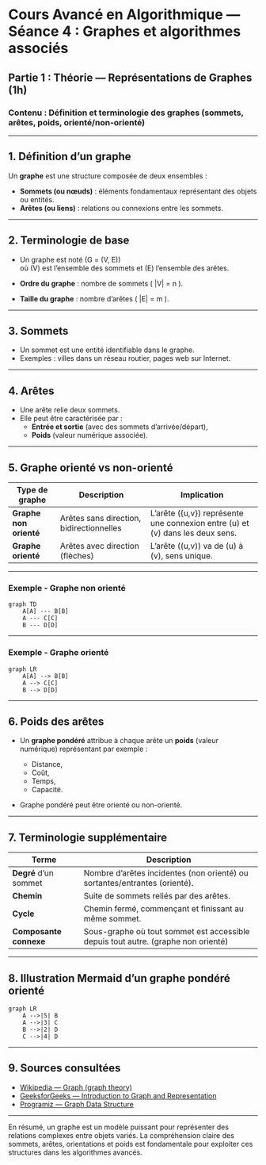 # Cours Avancé en Algorithmique — Séance 4 : Graphes et algorithmes associés  
## Partie 1 : Théorie — Représentations de Graphes (1h)  
### Contenu : Définition et terminologie des graphes (sommets, arêtes, poids, orienté/non-orienté)

---

## 1. Définition d’un graphe

Un **graphe** est une structure composée de deux ensembles :

- **Sommets (ou nœuds)** : éléments fondamentaux représentant des objets ou entités.
- **Arêtes (ou liens)** : relations ou connexions entre les sommets.

---

## 2. Terminologie de base

- Un graphe est noté \(G = (V, E)\)  
  où \(V\) est l’ensemble des sommets et \(E\) l’ensemble des arêtes.
  
- **Ordre du graphe** : nombre de sommets \( |V| = n \).

- **Taille du graphe** : nombre d’arêtes \( |E| = m \).

---

## 3. Sommets

- Un sommet est une entité identifiable dans le graphe.
- Exemples : villes dans un réseau routier, pages web sur Internet.

---

## 4. Arêtes

- Une arête relie deux sommets.
- Elle peut être caractérisée par :
  - **Entrée et sortie** (avec des sommets d’arrivée/départ),
  - **Poids** (valeur numérique associée).

---

## 5. Graphe orienté vs non-orienté

| Type de graphe         | Description                               | Implication                            |
|-----------------------|-------------------------------------------|--------------------------------------|
| **Graphe non orienté** | Arêtes sans direction, bidirectionnelles  | L’arête \(\{u,v\}\) représente une connexion entre \(u\) et \(v\) dans les deux sens. |
| **Graphe orienté**     | Arêtes avec direction (flèches)           | L’arête \((u,v)\) va de \(u\) à \(v\), sens unique. |

---

### Exemple - Graphe non orienté

```mermaid
graph TD
    A[A] --- B[B]
    A --- C[C]
    B --- D[D]
```

---

### Exemple - Graphe orienté

```mermaid
graph LR
    A[A] --> B[B]
    A --> C[C]
    B --> D[D]
```

---

## 6. Poids des arêtes

- Un **graphe pondéré** attribue à chaque arête un **poids** (valeur numérique) représentant par exemple :
  - Distance,
  - Coût,
  - Temps,
  - Capacité.

- Graphe pondéré peut être orienté ou non-orienté.

---

## 7. Terminologie supplémentaire

| Terme                   | Description                                 |
|-------------------------|---------------------------------------------|
| **Degré** d’un sommet   | Nombre d’arêtes incidentes (non orienté) ou sortantes/entrantes (orienté). |
| **Chemin**              | Suite de sommets reliés par des arêtes.     |
| **Cycle**               | Chemin fermé, commençant et finissant au même sommet. |
| **Composante connexe**  | Sous-graphe où tout sommet est accessible depuis tout autre. (graphe non orienté) |

---

## 8. Illustration Mermaid d’un graphe pondéré orienté

```mermaid
graph LR
    A -->|5| B
    A -->|3| C
    B -->|2| D
    C -->|4| D
```

---

## 9. Sources consultées

- [Wikipedia — Graph (graph theory)](https://en.wikipedia.org/wiki/Graph_(discrete_mathematics))
- [GeeksforGeeks — Introduction to Graph and Representation](https://www.geeksforgeeks.org/graph-and-its-representations/)
- [Programiz — Graph Data Structure](https://www.programiz.com/dsa/graph-data-structure)

---

En résumé, un graphe est un modèle puissant pour représenter des relations complexes entre objets variés. La compréhension claire des sommets, arêtes, orientations et poids est fondamentale pour exploiter ces structures dans les algorithmes avancés.